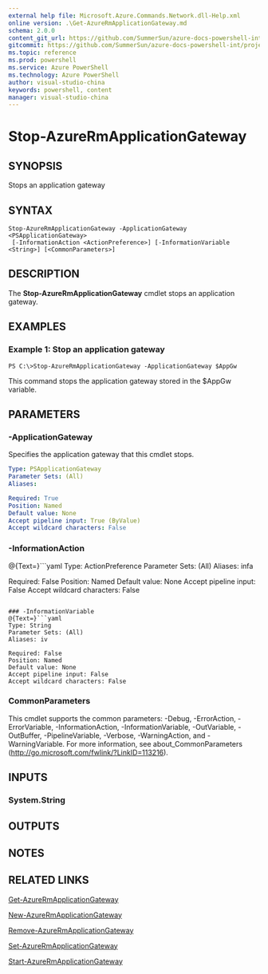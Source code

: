 ```yaml
---
external help file: Microsoft.Azure.Commands.Network.dll-Help.xml
online version: .\Get-AzureRmApplicationGateway.md
schema: 2.0.0
content_git_url: https://github.com/SummerSun/azure-docs-powershell-int/projects/azure-docs-powershell-int/azureps-cmdlets-docs/ResourceManager/AzureRM.Network/v1.0/CmdletMDs/Stop-AzureRmApplicationGateway.md
gitcommit: https://github.com/SummerSun/azure-docs-powershell-int/projects/azure-docs-powershell-int/azureps-cmdlets-docs/ResourceManager/AzureRM.Network/v1.0/CmdletMDs/Stop-AzureRmApplicationGateway.md
ms.topic: reference
ms.prod: powershell
ms.service: Azure PowerShell
ms.technology: Azure PowerShell
author: visual-studio-china
keywords: powershell, content
manager: visual-studio-china
---
```


# Stop-AzureRmApplicationGateway

## SYNOPSIS
Stops an application gateway

## SYNTAX

```
Stop-AzureRmApplicationGateway -ApplicationGateway <PSApplicationGateway>
 [-InformationAction <ActionPreference>] [-InformationVariable <String>] [<CommonParameters>]
```

## DESCRIPTION
The **Stop-AzureRmApplicationGateway** cmdlet stops an application gateway.

## EXAMPLES

### Example 1: Stop an application gateway
```
PS C:\>Stop-AzureRmApplicationGateway -ApplicationGateway $AppGw
```

This command stops the application gateway stored in the $AppGw variable.

## PARAMETERS

### -ApplicationGateway
Specifies the application gateway that this cmdlet stops.

```yaml
Type: PSApplicationGateway
Parameter Sets: (All)
Aliases: 

Required: True
Position: Named
Default value: None
Accept pipeline input: True (ByValue)
Accept wildcard characters: False
```

### -InformationAction
@{Text=}```yaml
Type: ActionPreference
Parameter Sets: (All)
Aliases: infa

Required: False
Position: Named
Default value: None
Accept pipeline input: False
Accept wildcard characters: False
```

### -InformationVariable
@{Text=}```yaml
Type: String
Parameter Sets: (All)
Aliases: iv

Required: False
Position: Named
Default value: None
Accept pipeline input: False
Accept wildcard characters: False
```

### CommonParameters
This cmdlet supports the common parameters: -Debug, -ErrorAction, -ErrorVariable, -InformationAction, -InformationVariable, -OutVariable, -OutBuffer, -PipelineVariable, -Verbose, -WarningAction, and -WarningVariable. For more information, see about_CommonParameters (http://go.microsoft.com/fwlink/?LinkID=113216).

## INPUTS

### System.String

## OUTPUTS

## NOTES

## RELATED LINKS

[Get-AzureRmApplicationGateway](.\Get-AzureRmApplicationGateway.md)

[New-AzureRmApplicationGateway](.\New-AzureRmApplicationGateway.md)

[Remove-AzureRmApplicationGateway](.\Remove-AzureRmApplicationGateway.md)

[Set-AzureRmApplicationGateway](.\Set-AzureRmApplicationGateway.md)

[Start-AzureRmApplicationGateway](.\Start-AzureRmApplicationGateway.md)

